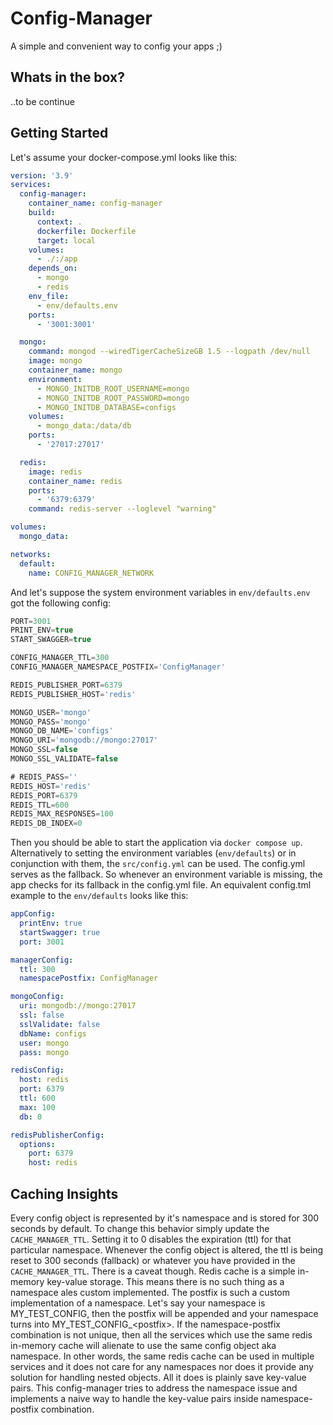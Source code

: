
# Config-Manager

A simple and convenient way to config your apps ;)

## Whats in the box?

..to be continue

## Getting Started

Let's assume your docker-compose.yml looks like this:

```yml
version: '3.9'
services:
  config-manager:
    container_name: config-manager
    build:
      context: .
      dockerfile: Dockerfile
      target: local
    volumes:
      - ./:/app
    depends_on:
      - mongo
      - redis
    env_file:
      - env/defaults.env
    ports:
      - '3001:3001'

  mongo:
    command: mongod --wiredTigerCacheSizeGB 1.5 --logpath /dev/null
    image: mongo
    container_name: mongo
    environment:
      - MONGO_INITDB_ROOT_USERNAME=mongo
      - MONGO_INITDB_ROOT_PASSWORD=mongo
      - MONGO_INITDB_DATABASE=configs
    volumes:
      - mongo_data:/data/db
    ports:
      - '27017:27017'

  redis:
    image: redis
    container_name: redis
    ports:
      - '6379:6379'
    command: redis-server --loglevel "warning"

volumes:
  mongo_data:

networks:
  default:
    name: CONFIG_MANAGER_NETWORK
```

And let's suppose the system environment variables in `env/defaults.env` got the following config:

``` ts
PORT=3001
PRINT_ENV=true
START_SWAGGER=true

CONFIG_MANAGER_TTL=300
CONFIG_MANAGER_NAMESPACE_POSTFIX='ConfigManager'

REDIS_PUBLISHER_PORT=6379
REDIS_PUBLISHER_HOST='redis'

MONGO_USER='mongo'
MONGO_PASS='mongo'
MONGO_DB_NAME='configs'
MONGO_URI='mongodb://mongo:27017'
MONGO_SSL=false
MONGO_SSL_VALIDATE=false

# REDIS_PASS=''
REDIS_HOST='redis'
REDIS_PORT=6379
REDIS_TTL=600
REDIS_MAX_RESPONSES=100
REDIS_DB_INDEX=0
```

Then you should be able to start the application via `docker compose up`.
Alternatively to setting the environment variables (`env/defaults`) or in conjunction with them,
the `src/config.yml` can be used. The config.yml serves as the fallback.
So whenever an environment variable is missing, the app checks for its fallback in the config.yml file.
An equivalent config.tml example to the `env/defaults` looks like this:

``` yml
appConfig:
  printEnv: true
  startSwagger: true
  port: 3001

managerConfig:
  ttl: 300
  namespacePostfix: ConfigManager

mongoConfig:
  uri: mongodb://mongo:27017
  ssl: false
  sslValidate: false
  dbName: configs
  user: mongo
  pass: mongo

redisConfig:
  host: redis
  port: 6379
  ttl: 600
  max: 100
  db: 0

redisPublisherConfig: 
  options:
    port: 6379
    host: redis
```

## Caching Insights

Every config object is represented by it's namespace and is stored for 300 seconds by default. To change this behavior simply update the `CACHE_MANAGER_TTL`. Setting it to 0 disables the expiration (ttl) for that particular namespace. Whenever the config object is altered, the ttl is being reset to 300 seconds (fallback) or whatever you have provided in the `CACHE_MANAGER_TTL`. There is a caveat though. Redis cache is a simple in-memory key-value storage. This means there is no such thing as a namespace ales custom implemented. The postfix is such a custom implementation of a namespace. Let's say your namespace is MY_TEST_CONFIG, then the postfix will be appended and your namespace turns into MY_TEST_CONFIG_\<postfix>\. If the namespace-postfix combination is not unique, then all the services which use the same redis in-memory cache will alienate to use the same config object aka namespace. In other words, the same redis cache can be used in multiple services and it does not care for any namespaces nor does it provide any solution for handling nested objects. All it does is plainly save key-value pairs. This config-manager tries to address the namespace issue and implements a naive way to handle the key-value pairs inside namespace-postfix combination.

